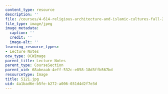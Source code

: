 ```yaml
---
content_type: resource
description: ''
file: /courses/4-614-religious-architecture-and-islamic-cultures-fall-2002/4a1bad6eb5feb272a006031d4d2f7e3d_5121.jpg
file_type: image/jpeg
image_metadata:
  caption: ''
  credit: ''
  image-alt: ''
learning_resource_types:
- Lecture Notes
ocw_type: OCWImage
parent_title: Lecture Notes
parent_type: CourseSection
parent_uid: 68abeaab-4eff-532c-e858-18d3ffb567bd
resourcetype: Image
title: 5121.jpg
uid: 4a1bad6e-b5fe-b272-a006-031d4d2f7e3d
---
```

